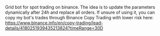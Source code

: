 Grid bot for spot trading on binance. The idea is to update the parameters dynamically after 24h and replace all orders. If unsure of using it, you can copy my bot's trades through Binance Copy Trading with lower risk here:
https://www.binance.info/en/copy-trading/lead-details/4180251939435213824?timeRange=30D
